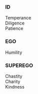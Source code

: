 ### ID
Temperance  
Diligence  
Patience

### EGO
Humility

### SUPEREGO
Chastity  
Charity  
Kindness



